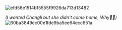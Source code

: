 ![efd56e1514b15555f9926da713d13482](https://github.com/user-attachments/assets/4dbc9632-cf9a-42bd-9499-10798c8387ec)


_(I wanted Changli but she didn't come home, Why🐺😭)_
![60ba3849ec00e1fde9ba5ee64ecc651a](https://github.com/user-attachments/assets/c1a4f55f-f8b7-4abc-a67b-b20337fc58a8)
